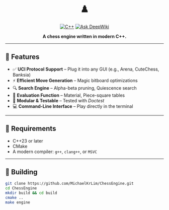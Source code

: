 <div align="center">

# ♟️

[![C++](https://img.shields.io/badge/C%2B%2B-23-blue.svg)](https://en.cppreference.com/)
[![Ask DeepWiki](https://deepwiki.com/badge.svg)](https://deepwiki.com/MichaelKrLim/ChessEngine)
<!-- [![License](https://img.shields.io/badge/license-MIT-lightgrey)]() -->

**A chess engine written in modern C++.**

</div>

---

## 🚀 Features

- ✅ **UCI Protocol Support** – Plug it into any GUI (e.g., Arena, CuteChess, Banksia)
- ⚡ **Efficient Move Generation** – Magic bitboard optimizations
- 🔍 **Search Engine** – Alpha-beta pruning, Quiescence search
- 🧮 **Evaluation Function** – Material, Piece-square tables
- 🧪 **Modular & Testable** – Tested with *Doctest*
- 💻 **Command-Line Interface** – Play directly in the terminal

---

## 🧰 Requirements

- C++23 or later
- CMake
- A modern compiler: `g++`, `clang++`, or `MSVC`

---

## 🔨 Building

```bash
git clone https://github.com/MichaelKrLim/ChessEngine.git
cd ChessEngine
mkdir build && cd build
cmake ..
make engine
```
